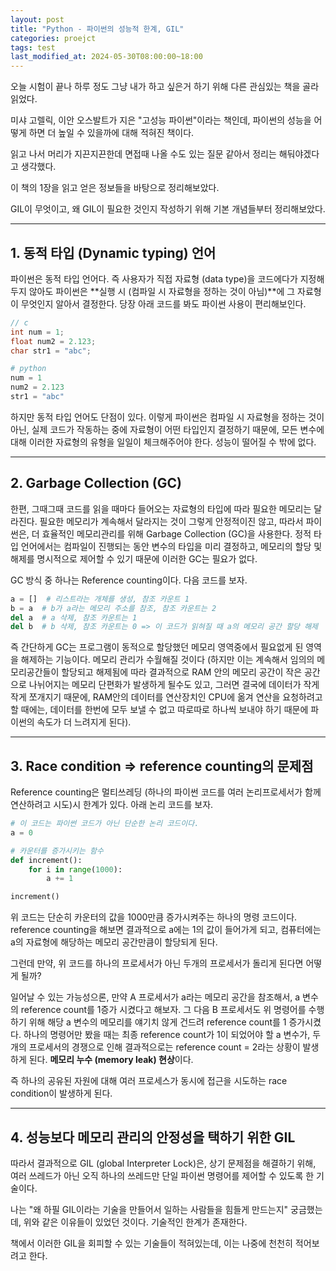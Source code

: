 ```yaml
---
layout: post
title: "Python - 파이썬의 성능적 한계, GIL"
categories: proejct
tags: test
last_modified_at: 2024-05-30T08:00:00~18:00
---
```



오늘 시험이 끝나 하루 정도 그냥 내가 하고 싶은거 하기 위해 다른 관심있는 책을 골라 읽었다.  

미샤 고렐릭, 이안 오스발트가 지은 "고성능 파이썬"이라는 책인데, 파이썬의 성능을 어떻게 하면 더 높일 수 있을까에 대해 적혀진 책이다.  

읽고 나서 머리가 지끈지끈한데 면접때 나올 수도 있는 질문 같아서 정리는 해둬야겠다고 생각했다.  

이 책의 1장을 읽고 얻은 정보들을 바탕으로 정리해보았다.  

GIL이 무엇이고, 왜 GIL이 필요한 것인지 작성하기 위해 기본 개념들부터 정리해보았다.  

---  

## 1. 동적 타입 (Dynamic typing) 언어  
 
파이썬은 동적 타입 언어다. 즉 사용자가 직접 자료형 (data type)을 코드에다가 지정해두지 않아도 파이썬은 **실행 시 (컴파일 시 자료형을 정하는 것이 아님)**에 그 자료형이 무엇인지 알아서 결정한다. 당장 아래 코드를 봐도 파이썬 사용이 편리해보인다.  

```c
// c
int num = 1;
float num2 = 2.123;
char str1 = "abc"; 
```

```python
# python
num = 1
num2 = 2.123
str1 = "abc"
```  

하지만 동적 타입 언어도 단점이 있다. 이렇게 파이썬은 컴파일 시 자료형을 정하는 것이 아닌, 실제 코드가 작동하는 중에 자료형이 어떤 타입인지 결정하기 때문에, 모든 변수에 대해 이러한 자료형의 유형을 일일이 체크해주어야 한다. 성능이 떨어질 수 밖에 없다.   

---  

## 2. Garbage Collection (GC)

한편, 그때그때 코드를 읽을 때마다 들어오는 자료형의 타입에 따라 필요한 메모리는 달라진다. 필요한 메모리가 계속해서 달라지는 것이 그렇게 안정적이진 않고, 따라서 파이썬은, 더 효율적인 메모리관리를 위해 Garbage Collection (GC)을 사용한다. 정적 타입 언어에서는 컴파일이 진행되는 동안 변수의 타입을 미리 결정하고, 메모리의 할당 및 해제를 명시적으로 제어할 수 있기 때문에 이러한 GC는 필요가 없다.  

GC 방식 중 하나는 Reference counting이다. 다음 코드를 보자.  

```python
a = []  # 리스트라는 개체를 생성, 참조 카운트 1
b = a  # b가 a라는 메모리 주소를 참조, 참조 카운트는 2
del a  # a 삭제, 참조 카운트는 1
del b  # b 삭제, 참조 카운트는 0 => 이 코드가 읽혀질 때 a의 메모리 공간 할당 해제
```

즉 간단하게 GC는 프로그램이 동적으로 할당했던 메모리 영역중에서 필요없게 된 영역을 해제하는 기능이다. 메모리 관리가 수월해질 것이다 (하지만 이는 계속해서 임의의 메모리공간들이 할당되고 해제됨에 따라 결과적으로 RAM 안의 메모리 공간이 작은 공간으로 나뉘어지는 메모리 단편화가 발생하게 될수도 있고, 그러면 결국에 데이터가 작게작게 쪼개지기 때문에, RAM안의 데이터를 연산장치인 CPU에 옮겨 연산을 요청하려고 할 때에는, 데이터를 한번에 모두 보낼 수 없고 따로따로 하나씩 보내야 하기 때문에 파이썬의 속도가 더 느려지게 된다).  

---  

## 3. Race condition => reference counting의 문제점

Reference counting은 멀티쓰레딩 (하나의 파이썬 코드를 여러 논리프로세서가 함께 연산하려고 시도)시 한계가 있다. 아래 논리 코드를 보자.

```python
# 이 코드는 파이썬 코드가 아닌 단순한 논리 코드이다.  
a = 0 

# 카운터를 증가시키는 함수
def increment():
    for i in range(1000):
        a += 1

increment()
```

위 코드는 단순히 카운터의 값을 1000만큼 증가시켜주는 하나의 명령 코드이다.
reference counting을 해보면 결과적으로 a에는 1의 값이 들어가게 되고, 컴퓨터에는 a의 자료형에 해당하는 메모리 공간만큼이 할당되게 된다.  

그런데 만약, 위 코드를 하나의 프로세서가 아닌 두개의 프로세서가 돌리게 된다면 어떻게 될까?  

일어날 수 있는 가능성으론, 만약 A 프로세서가 a라는 메모리 공간을 참조해서, a 변수의 reference count를 1증가 시켰다고 해보자. 그 다음 B 프로세서도 위 명령어를 수행하기 위해 해당 a 변수의 메모리를 얘기치 않게 건드려 reference count를 1 증가시켰다. 하나의 명령어만 봤을 때는 최종 reference count가 1이 되었어야 할 a 변수가, 두 개의 프로세서의 경쟁으로 인해 결과적으로는 reference count = 2라는 상황이 발생하게 된다. **메모리 누수 (memory leak) 현상**이다.  

즉 하나의 공유된 자원에 대해 여러 프로세스가 동시에 접근을 시도하는 race condition이 발생하게 된다.  

---  

## 4. 성능보다 메모리 관리의 안정성을 택하기 위한 GIL  

따라서 결과적으로 GIL (global Interpreter Lock)은, 상기 문제점을 해결하기 위해, 여러 쓰레드가 아닌 오직 하나의 쓰레드만 단일 파이썬 명령어를 제어할 수 있도록 한 기술이다.  

나는 "왜 하필 GIL이라는 기술을 만들어서 일하는 사람들을 힘들게 만드는지" 궁금했는데, 위와 같은 이유들이 있었던 것이다. 기술적인 한계가 존재한다.

책에서 이러한 GIL을 회피할 수 있는 기술들이 적혀있는데, 이는 나중에 천천히 적어보려고 한다.  

